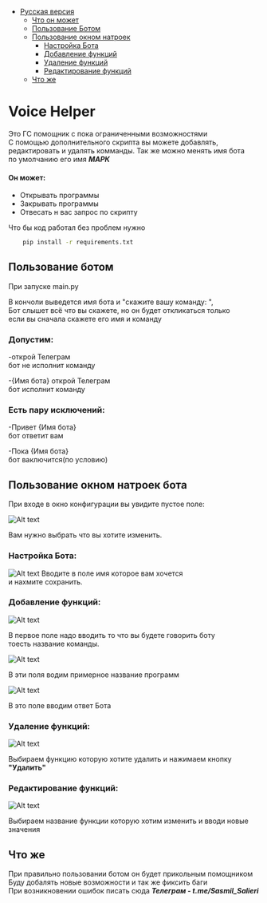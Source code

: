 * [Русская версия](#voice-helper)
    * [Что он может](#он-может)
    * [Пользование Ботом](#пользование-ботом)
    * [Пользование окном натроек](#пользование-окном-натроек-бота)
        * [Настройка Бота](#настройка-бота)
        * [Добавление функций](#добавление-функций)
        * [Удаление функций](#удаление-функций)
        * [Редактирование функций](#редактирование-функций)
    * [Что же](#что-же)


# Voice Helper

Это ГС помощник с пока ограниченными возможностями<br>
С помощью дополнительного скрипта вы можете добавлять,<br> редактировать и удалять комманды. Так же можно менять имя бота<br>
по умолчанию его имя <b><i>МАРК</i></b>

#### Он может:
   * Открывать программы
   * Закрывать программы
   * Отвесать н вас запрос по скрипту

Что бы код работал без проблем нужно<br>
```sh
    pip install -r requirements.txt
```
## Пользование ботом

При запуске main.py<br>

В кончоли выведется имя бота и "скажите вашу команду:  ",<br>
Бот слышет всё что вы скажете, но он будет откликаться только<br> если вы сначала скажете его имя и команду
<br>

### Допустим:

-открой Телеграм<br>
бот не исполнит команду

-{Имя бота} открой Телеграм<br>
бот исполнит команду

### Есть пару исключений:

-Привет {Имя бота}<br>
бот ответит вам

-Пока {Имя бота}<br>
бот ваключится(по условию)


## Пользование окном натроек бота

При входе в окно конфигурации вы увидите пустое поле:<br>

![Alt text](doc_img/1.png)

Вам нужно выбрать что вы хотите изменить.

### Настройка Бота:
![Alt text](doc_img/2.png)
Вводите в поле имя которое вам хочется<br>
и нахмите сохранить.
<br>

### Добавление функций:
![Alt text](doc_img/3.png)

В первое поле надо вводить то что вы будете говорить боту<br>
тоесть название команды.

![Alt text](doc_img/4.png)

В эти поля водим примерное название программ

![Alt text](doc_img/5.png)

В это поле вводим ответ Бота

### Удаление функций:
![Alt text](doc_img/6.png)

Выбираем функцию которую хотите удалить и нажимаем кнопку <b>"Удалить"</b>

### Редактирование функций:
![Alt text](doc_img/7.png)

Выбираем название функции которую хотим изменить и вводи новые значения

## Что же
При правильно пользовании ботом он будет прикольным помощником<br>
Буду добалять новые возможности и так же фиксить баги<br>
При возникновении ошибок писать сюда <b><i>Телеграм - t.me/Sasmil_Salieri</b></i>